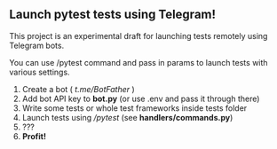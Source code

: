 ## Launch pytest tests using Telegram!

This project is an experimental draft for launching tests remotely using Telegram bots. 

You can use /pytest command and pass in params to launch tests with various settings.

1. Create a bot ( _t.me/BotFather_ )
2. Add bot API key to **bot.py** (or use .env and pass it through there)
3. Write some tests or whole test frameworks inside tests folder
4. Launch tests using _/pytest_ (see **handlers/commands.py**)
5. ???
6. **Profit!**
